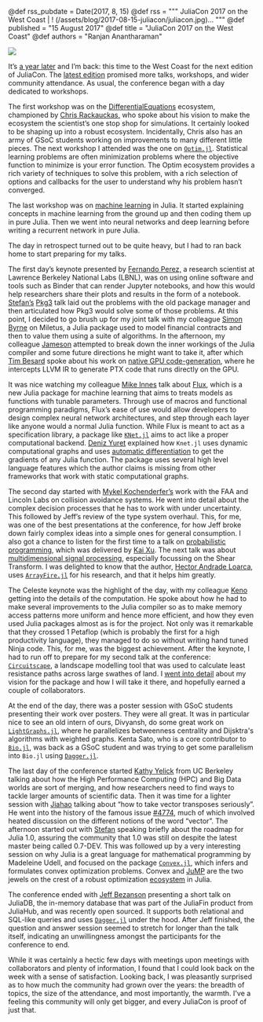 @def rss_pubdate = Date(2017, 8, 15)
@def rss = """ JuliaCon 2017 on the West Coast | ! (/assets/blog/2017-08-15-juliacon/juliacon.jpg)... """
@def published = "15 August 2017"
@def title = "JuliaCon 2017 on the West Coast"
@def authors = "Ranjan Anantharaman"


![](/assets/blog/2017-08-15-juliacon/juliacon.jpg)

It’s [a year later](/blog/2016/09/juliacon2016)
and I’m back: this time to the West Coast for the next edition of
JuliaCon. The [latest
edition](https://www.youtube.com/playlist?list=PLP8iPy9hna6QpP6vqZs408etJVECPKIev)
promised more talks, workshops, and wider community attendance.  As
usual, the conference began with a day dedicated to workshops.

The
first workshop was on the
[DifferentialEquations](https://github.com/SciML/) ecosystem,
championed by [Chris
Rackauckas,](https://www.youtube.com/watch?v=7NDkpWoNiQ4) who spoke
about his vision to make the ecosystem the scientist’s one stop shop
for simulations. It certainly looked to be shaping up into a robust
ecosystem. Incidentally, Chris also has an army of GSoC students
working on improvements to many different little pieces. The next
workshop I attended was the one on
[`Optim.jl`](https://github.com/JuliaNLSolvers/Optim.jl). Statistical
learning problems are often minimization problems where the objective
function to minimize is your error function. The Optim ecosystem
provides a rich variety of techniques to solve this problem, with a
rich selection of options and callbacks for the user to understand why
his problem hasn’t converged.

The last workshop was on [machine
learning](https://github.com/ninjin/juliacon2017_dl_workshop) in
Julia. It started explaining concepts in machine learning from the
ground up and then coding them up in pure Julia.  Then we went into
neural networks and deep learning before writing a recurrent network
in pure Julia.

The day in retrospect turned out to be quite heavy, but I had to ran
back home to start preparing for my talks.

The first day’s keynote presented by [Fernando
Perez,](https://www.youtube.com/watch?v=DUdE3M2nlDE) a research
scientist at Lawrence Berkeley National Labs (LBNL), was on using
online software and tools such as Binder that can render Jupyter
notebooks, and how this would help researchers share their plots and
results in the form of a
notebook. [Stefan’s](https://www.youtube.com/watch?v=-yUiLCGegJs)
[Pkg3](https://github.com/StefanKarpinski/Pkg3.jl) talk laid out the
problems with the old package manager and then articulated how Pkg3
would solve some of those problems.  At this point, I decided to go
brush up for my joint talk with my colleague [Simon
Byrne](https://www.youtube.com/watch?v=FKBSVb9405w) on Miletus, a
Julia package used to model financial contracts and then to value them
using a suite of algorithms. In the afternoon, my colleague
[Jameson](https://www.youtube.com/watch?v=7KGZ_9D_DbI) attempted to
break down the inner workings of the Julia compiler and some future
directions he might want to take it, after which [Tim
Besard](https://www.youtube.com/watch?v=525t9-nsn5Y) spoke about his
work on [native GPU
code-generation](https://github.com/JuliaGPU/CUDAnative.jl), where he
intercepts LLVM IR to generate PTX code that runs directly on the GPU.

It was nice watching my colleague [Mike
Innes](https://www.youtube.com/watch?v=vWaHDS--s-g) talk about
[Flux](https://github.com/MikeInnes/Flux.jl), which is a new Julia
package for machine learning that aims to treats models as functions
with tunable parameters. Through use of macros and functional
programming paradigms, Flux’s ease of use would allow developers to
design complex neural network architectures, and step through each
layer like anyone would a normal Julia function. While Flux is meant
to act as a specification library, a package like
[`KNet.jl`](https://github.com/denizyuret/Knet.jl) aims to act like a
proper computational backend. [Deniz
Yuret](https://www.youtube.com/watch?v=uMs2192YAxg) explained how
`Knet.jl` uses dynamic computational graphs and uses [automatic
differentiation](https://github.com/denizyuret/AutoGrad.jl) to get the
gradients of any Julia function. The package uses several high level
language features which the author claims is missing from other
frameworks that work with static computational graphs.

The second day started with [Mykel
Kochenderfer’s](https://www.youtube.com/watch?v=rj-WhTL_VXE) work with
the FAA and Lincoln Labs on collision avoidance systems. He went into
detail about the complex decision processes that he has to work with
under uncertainty. This followed by Jeff’s review of the type system
overhaul. This, for me, was one of the best presentations at the
conference, for how Jeff broke down fairly complex ideas into a simple
ones for general consumption. I also got a chance to listen for the
first time to a talk on [probabilistic
programming](https://github.com/yebai/Turing.jl), which was delivered
by [Kai Xu](https://www.youtube.com/watch?v=h227k438CeQ).  The next
talk was about [multidimensional signal
processing](https://github.com/arsenal9971/Shearlab.jl), especially
focussing on the Shear Transform. I was delighted to know that the
author, [Hector Andrade
Loarca](https://www.youtube.com/watch?v=8iYUbWfR_lI), uses
[`ArrayFire.jl`](https://github.com/JuliaGPU/ArrayFire.jl) for
his research, and that it helps him greatly.

The Celeste keynote was the highlight of the day, with my colleague
[Keno](https://www.youtube.com/watch?v=uecdcADM3hY) getting into the
details of the computation. He spoke about how he had to make several
improvements to the Julia compiler so as to make memory access
patterns more uniform and hence more efficient, and how they even used
Julia packages almost as is for the project. Not only was it
remarkable that they crossed 1 Petaflop (which is probably the first
for a high productivity language), they managed to do so without
writing hand tuned Ninja code.  This, for me, was the biggest
achievement. After the keynote, I had to run off to prepare for my
second talk at the conference:
[`Circuitscape`](https://github.com/ranjanan/CircuitScape.jl), a
landscape modelling tool that was used to calculate least resistance
paths across large swathes of land. I [went into
detail](https://www.youtube.com/watch?v=S731cjT5nIw) about my vision
for the package and how I will take it there, and hopefully earned a
couple of collaborators.

At the end of the day, there was a poster session with GSoC students
presenting their work over posters. They were all great. It was in
particular nice to see an old intern of ours, Divyansh, do some great
work on
[`LightGraphs.jl`](https://github.com/JuliaGraphs/LightGraphs.jl),
where he parallelizes betweenness centrality and Dijsktra's algorithms
with weighted graphs. Kenta Sato, who is a core contributor to
[`Bio.jl`](https://github.com/BioJulia/Bio.jl), was back as a GSoC
student and was trying to get some parallelism into `Bio.jl` using
[`Dagger.jl`](https://github.com/JuliaParallel/Dagger.jl).

The last day of the conference started [Kathy
Yelick](https://www.youtube.com/watch?v=rj-WhTL_VXE) from UC Berkeley
talking about how the High Performance Computing (HPC) and Big Data
worlds are sort of merging, and how researchers need to find ways to
tackle larger amounts of scientific data. Then it was time for a
lighter session with
[Jiahao](https://www.youtube.com/watch?v=C2RO34b_oPM) talking about
“how to take vector transposes seriously”. He went into the history of
the famous issue
[#4774](https://github.com/JuliaLang/julia/issues/4774), much of which
involved heated discussion on the different notions of the word
“vector”. The afternoon started out with
[Stefan](https://www.youtube.com/watch?v=qHpaztMu_Uw) speaking briefly
about the roadmap for Julia 1.0, assuring the community that 1.0 was
still on despite the latest master being called 0.7-DEV.  This was
followed up by a very interesting session on why Julia is a great
language for mathematical programming by Madeleine Udell, and focused
on the package [`Convex.jl`](https://github.com/JuliaOpt/Convex.jl),
which infers and formulates convex optimization problems. Convex and
[JuMP](https://github.com/JuliaOpt/JuMP.jl) are the two jewels on the
crest of a robust optimization
[ecosystem](https://github.com/JuliaOpt) in Julia.

The conference ended with [Jeff
Bezanson](https://www.youtube.com/watch?v=i9mfWKzEXcg) presenting a
short talk on JuliaDB, the in-memory database that was part of the
JuliaFin product from JuliaHub, and was recently open
sourced. It supports both relational and SQL-like queries and uses
[`Dagger.jl`](https://github.com/JuliaParallel/Dagger.jl) under the
hood.  After Jeff finished, the question and answer session seemed to
stretch for longer than the talk itself, indicating an unwillingness
amongst the participants for the conference to end.

While it was certainly a hectic few days with meetings upon meetings
with collaborators and plenty of information, I found that I could
look back on the week with a sense of satisfaction. Looking back, I
was pleasantly surprised as to how much the community had grown over
the years: the breadth of topics, the size of the attendance, and most
importantly, the warmth. I've a feeling this community will only get
bigger, and every JuliaCon is proof of just that.
